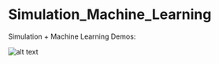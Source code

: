 # Simulation_Machine_Learning
Simulation + Machine Learning Demos:


![alt text](https://github.com/ILABUTK/Simulation_Machine_Learning/tree/master/docs/images/cover.png)

